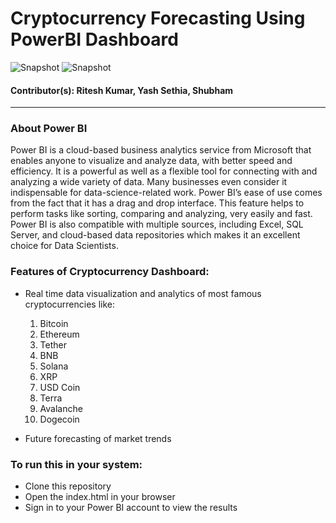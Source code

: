 # Cryptocurrency Forecasting Using PowerBI Dashboard

![Snapshot](https://github.com/Ritesh055/Cryptocurrency-Forecasting-Using-PowerBi-Dashboard/blob/main/Page1.png)
![Snapshot](https://github.com/Ritesh055/Cryptocurrency-Forecasting-Using-PowerBi-Dashboard/blob/main/SS.png)


#### Contributor(s): Ritesh Kumar, Yash Sethia, Shubham

----------
### About Power BI

Power BI is a cloud-based business analytics service from Microsoft that enables anyone to visualize and analyze data, with better speed and efficiency. 
It is a powerful as well as a flexible tool for connecting with and analyzing a wide variety of data. 
Many businesses even consider it indispensable for data-science-related work. Power BI’s ease of use comes from the fact that it has a drag and drop interface. 
This feature helps to perform tasks like sorting, comparing and analyzing, very easily and fast. 
Power BI is also compatible with multiple sources, including Excel, SQL Server, and cloud-based data repositories which makes it an excellent choice for Data Scientists.

### Features of Cryptocurrency Dashboard:
- Real time data visualization and analytics of most famous cryptocurrencies like:
    1. Bitcoin
    2. Ethereum
    3. Tether
    4. BNB
    5. Solana
    6. XRP
    7. USD Coin
    8. Terra
    9. Avalanche
    10. Dogecoin
    
- Future forecasting of market trends

### To run this in your system:
- Clone this repository
- Open the index.html in your browser
- Sign in to your Power BI account to view the results
